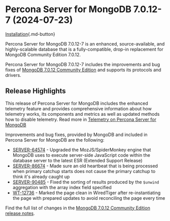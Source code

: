 # Percona Server for MongoDB 7.0.12-7 (2024-07-23)

[Installation](../install/index.md){.md-button}

Percona Server for MongoDB 7.0.12-7 is an enhanced, source-available, and highly-scalable database that is a
fully-compatible, drop-in replacement for MongoDB Community Edition 7.0.12.

Percona Server for MongoDB 7.0.12-7 includes the improvements and bug fixes of [MongoDB 7.0.12 Community Edition](https://www.mongodb.com/docs/manual/release-notes/7.0/#7.0.12---jun-28--2024) and supports its protocols and drivers.

## Release Highlights

This release of Percona Server for MongoDB includes the enhanced telemetry feature and provides comprehensive information about how telemetry works, its components and metrics as well as updated methods how to disable telemetry. Read more in [Telemetry on Percona Server for MongoDB](../telemetry.md)

Improvements and bug fixes, provided by MongoDB and included in Percona Server for MongoDB are the following:

* [SERVER-64574](https://jira.mongodb.org/browse/SERVER-64574) - Upgraded the MozJS/SpiderMonkey engine that MongoDB uses to execute server-side JavaScript code within the database server to the latest ESR (Extended Support Release)
* [SERVER-86674](https://jira.mongodb.org/browse/SERVER-86674) - Made sure an old heartbeat that is being processed when primary catchup starts does not cause the primary catchup to think it's already caught up
* [SERVER-90485](https://jira.mongodb.org/browse/SERVER-90485) - Fixed the sorting of results produced by the `$unwind` aggregation with the array index field specified
* [WT-12736](https://jira.mongodb.org/browse/WT-12736) - Marked the page clean in WiredTiger after re-instantiating the page with prepared updates to avoid reconciling the page every time

Find the full list of changes in the [MongoDB 7.0.12 Community Edition release notes](https://www.mongodb.com/docs/manual/release-notes/7.0/#7.0.12---jun-28--2024).

